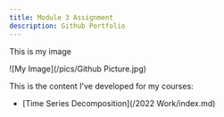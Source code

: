 ```yaml
---
title: Module 3 Assignment
description: Github Portfolio
---
```

This is my image 

![My Image](/pics/Github Picture.jpg)

This is the content I've developed for my courses: 

- [Time Series Decomposition](/2022 Work/index.md)

